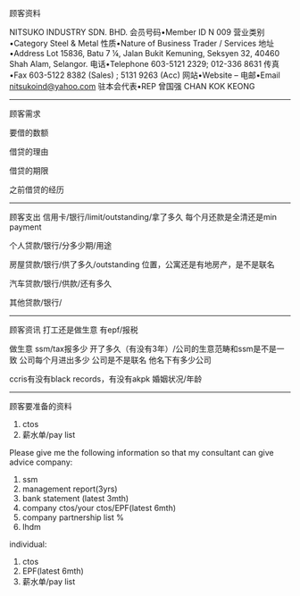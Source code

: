 顾客资料

NITSUKO INDUSTRY SDN. BHD.
会员号码•Member ID
N 009
营业类别•Category
Steel & Metal
性质•Nature of Business
Trader / Services
地址•Address
Lot 15836, Batu 7 ¼, Jalan Bukit Kemuning, Seksyen 32,
40460 Shah Alam, Selangor.
电话•Telephone
603-5121 2329; 012-336 8631
传真•Fax
603-5122 8382 (Sales) ; 5131 9263 (Acc)
网站•Website
–
电邮•Email
nitsukoind@yahoo.com
驻本会代表•REP
曾国强 CHAN KOK KEONG

-----------------
顾客需求


要借的数额

借贷的理由

借贷的期限

之前借贷的经历


--------------
顾客支出
信用卡/银行/limit/outstanding/拿了多久
每个月还款是全清还是min payment

个人贷款/银行/分多少期/用途

房屋贷款/银行/供了多久/outstanding
位置，公寓还是有地房产，是不是联名

汽车贷款/银行/供款/还有多久

其他贷款/银行/

-----------
顾客资讯
打工还是做生意
有epf/报税

做生意 ssm/tax报多少
开了多久（有没有3年）/公司的生意范畴和ssm是不是一致
公司每个月进出多少
公司是不是联名
他名下有多少公司

ccris有没有black records，有没有akpk
婚姻状况/年龄

-------
顾客要准备的资料
1. ctos
2. 薪水单/pay list

Please give me the following information so that my consultant can give advice
company:
1. ssm
2. management report(3yrs)
3. bank statement (latest 3mth)
4. company ctos/your ctos/EPF(latest 6mth)
5. company partnership list %
6. lhdm

 individual:
 1. ctos
 2. EPF(latest 6mth)
 3. 薪水单/pay list
 




